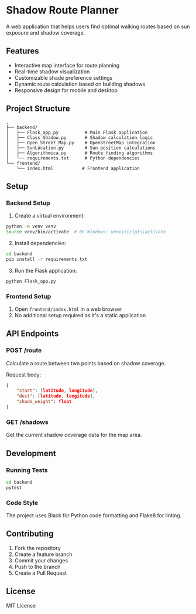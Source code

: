# Shadow Route Planner

A web application that helps users find optimal walking routes based on sun exposure and shadow coverage.

## Features

- Interactive map interface for route planning
- Real-time shadow visualization
- Customizable shade preference settings
- Dynamic route calculation based on building shadows
- Responsive design for mobile and desktop

## Project Structure

```
.
├── backend/
│   ├── Flask_app.py          # Main Flask application
│   ├── Class_Shadow.py       # Shadow calculation logic
│   ├── Open_Street_Map.py    # OpenStreetMap integration
│   ├── SunLocation.py        # Sun position calculations
│   ├── Algorithmica.py       # Route finding algorithms
│   └── requirements.txt      # Python dependencies
└── frontend/
    └── index.html           # Frontend application
```

## Setup

### Backend Setup

1. Create a virtual environment:
```bash
python -m venv venv
source venv/bin/activate  # On Windows: venv\Scripts\activate
```

2. Install dependencies:
```bash
cd backend
pip install -r requirements.txt
```

3. Run the Flask application:
```bash
python Flask_app.py
```

### Frontend Setup

1. Open `frontend/index.html` in a web browser
2. No additional setup required as it's a static application

## API Endpoints

### POST /route
Calculate a route between two points based on shadow coverage.

Request body:
```json
{
    "start": [latitude, longitude],
    "dest": [latitude, longitude],
    "shade_weight": float
}
```

### GET /shadows
Get the current shadow coverage data for the map area.

## Development

### Running Tests
```bash
cd backend
pytest
```

### Code Style
The project uses Black for Python code formatting and Flake8 for linting.

## Contributing

1. Fork the repository
2. Create a feature branch
3. Commit your changes
4. Push to the branch
5. Create a Pull Request

## License

MIT License 
